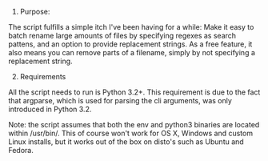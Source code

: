 1. Purpose:

The script fulfills a simple itch I've been having for a while:
Make it easy to batch rename large amounts of files by specifying
regexes as search pattens, and an option to provide replacement strings.
As a free feature, it also means you can remove parts of a filename,
simply by not specifying a replacement string.

2. Requirements

All the script needs to run is Python 3.2+. This requirement is due to the
fact that argparse, which is used for parsing the cli arguments, was only
introduced in Python 3.2.

Note: the script assumes that both the env and python3 binaries are located
      within /usr/bin/. This of course won't work for OS X, Windows and 
      custom Linux installs, but it works out of the box on disto's such as
      Ubuntu and Fedora.

